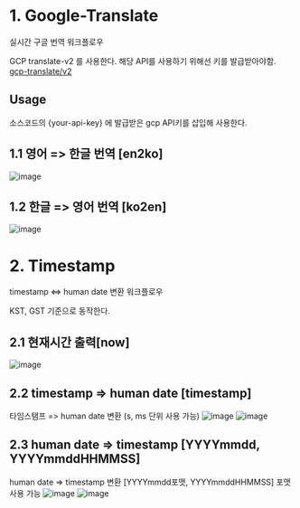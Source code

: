 # 1. Google-Translate
실시간 구글 번역 워크플로우

GCP translate-v2 를 사용한다. 해당 API를 사용하기 위해선 키를 발급받아야함.
[gcp-translate/v2](https://cloud.google.com/translate/docs/reference/rpc/google.cloud.translate.v2)

## Usage
소스코드의 {your-api-key} 에 발급받은 gcp API키를 삽입해 사용한다.


## 1.1 영어 => 한글 번역 [en2ko]
![image](/image/%EC%8A%A4%ED%81%AC%EB%A6%B0%EC%83%B7%202022-11-30%2015.10.42.png)
## 1.2 한글 => 영어 번역 [ko2en]
![image](/image/%EC%8A%A4%ED%81%AC%EB%A6%B0%EC%83%B7%202022-11-30%2015.10.25.png)


# 2. Timestamp
timestamp <=> human date 변환 워크플로우

KST, GST 기준으로 동작한다.

## 2.1 현재시간 출력[now] 
![image](/image/%EC%8A%A4%ED%81%AC%EB%A6%B0%EC%83%B7%202022-11-30%2015.12.08.png)

## 2.2 timestamp => human date [timestamp]
타임스탬프 => human date 변환 (s, ms 단위 사용 가능)
![image](/image/%EC%8A%A4%ED%81%AC%EB%A6%B0%EC%83%B7%202022-11-30%2015.13.28.png)
![image](/image/%EC%8A%A4%ED%81%AC%EB%A6%B0%EC%83%B7%202022-11-30%2015.13.53.png)

## 2.3 human date => timestamp [YYYYmmdd, YYYYmmddHHMMSS]
human date => timestamp 변환 [YYYYmmdd포맷, YYYYmmddHHMMSS] 포맷 사용 가능
![image](/image/%EC%8A%A4%ED%81%AC%EB%A6%B0%EC%83%B7%202022-11-30%2015.14.36.png)
![image](/image/%EC%8A%A4%ED%81%AC%EB%A6%B0%EC%83%B7%202022-11-30%2015.15.07.png)
